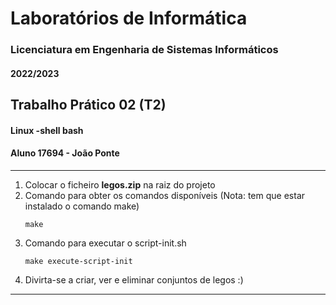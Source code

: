 # Laboratórios de Informática
### Licenciatura em Engenharia de Sistemas Informáticos
#### 2022/2023

## Trabalho Prático 02 (T2)
#### Linux -shell bash
#### Aluno 17694 - João Ponte

***
1. Colocar o ficheiro **legos.zip** na raiz do projeto
2. Comando para obter os comandos disponíveis
   (Nota: tem que estar instalado o comando make)
    ```shell
    make
    ```
3. Comando para executar o script-init.sh
    ```shell
    make execute-script-init
    ```
4. Divirta-se a criar, ver e eliminar conjuntos de legos :)
***
